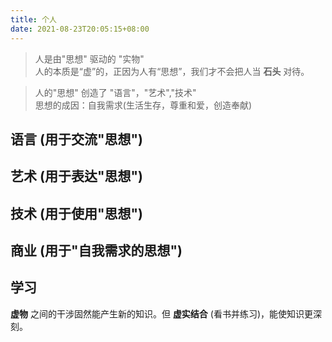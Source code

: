 ```yaml
---
title: 个人
date: 2021-08-23T20:05:15+08:00
---
```


> 人是由"思想" 驱动的 "实物"  
> 人的本质是“虚”的，正因为人有“思想”，我们才不会把人当 **石头** 对待。

<!--more-->
> 人的"思想" 创造了 "语言"，"艺术","技术"   
> 思想的成因：自我需求(生活生存，尊重和爱，创造奉献)   

## 语言 (用于交流"思想")
## 艺术 (用于表达"思想")
## 技术 (用于使用"思想")
## 商业 (用于"自我需求的思想")
## 学习
**虚物** 之间的干涉固然能产生新的知识。但 **虚实结合** (看书并练习)，能使知识更深刻。

